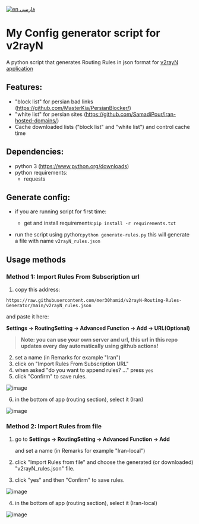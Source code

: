[![en](https://img.shields.io/badge/lang-fa-red.svg) فارسی](https://github.com/mer30hamid/v2rayN-Routing-Rules-Generator/edit/main/README.fa-IR.md)

# My Config generator script for v2rayN

 A python script that generates Routing Rules in json format for [v2rayN application](https://github.com/2dust/v2rayN)

## Features:
   * "block list" for persian bad links (https://github.com/MasterKia/PersianBlocker/)
   * "white list" for persian sites (https://github.com/SamadiPour/iran-hosted-domains/)
   * Cache downloaded lists ("block list" and "white list") and control cache time

## Dependencies:
  * python 3 (https://www.python.org/downloads)
  * python requirements:
    * requests

## Generate config:

  * if you are running script for first time:
    * get and install requirements:`pip install -r requirements.txt`

  * run the script using python:`python generate-rules.py` this will generate a file with name `v2rayN_rules.json`

## Usage methods

### Method 1: Import Rules From Subscription url

  1. copy this address:
  ```
  https://raw.githubusercontent.com/mer30hamid/v2rayN-Routing-Rules-Generator/main/v2rayN_rules.json
  ```
  and paste it here:
     
  **Settings -> RoutingSetting -> Advanced Function -> Add -> URL(Optional)**
     
  >**Note: you can use your own server and url, this url in this repo updates every day automatically using github actions!**

  2. set a name (in Remarks for example "Iran")
  3. click on "Import Rules From Subscription URL"
  4. when asked "do you want to append rules? ..." press `yes`
  5. click "Confirm" to save rules.
    
  ![image](https://github.com/user-attachments/assets/cbbe22dc-4143-4e04-a161-2351d4eb433a)

  6. in the bottom of app (routing section), select it (Iran)

  ![image](https://github.com/user-attachments/assets/a38613e9-2126-429c-a22e-000a877dcced)


     

### Method 2: Import Rules from file

  1. go to **Settings -> RoutingSetting -> Advanced Function -> Add** 

     and set a name (in Remarks for example "Iran-local")

  2. click "Import Rules from file" and choose the generated (or downloaded) "v2rayN_rules.json" file.

  3. click "yes" and then "Confirm" to save rules.
  
  ![image](https://github.com/user-attachments/assets/69309327-4a4a-440b-a4b0-8c23bd7331bd)
  
  4. in the bottom of app (routing section), select it (Iran-local)

  ![image](https://github.com/user-attachments/assets/a38613e9-2126-429c-a22e-000a877dcced)

